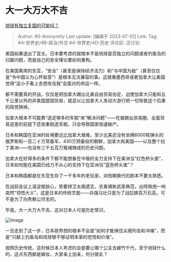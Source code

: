 # 大一大万大不吉
[琉球有独立复国的可能吗？](https://www.zhihu.com/question/38006469/answer/3003667499)

> Author: #0-Anonymity
> Last update: [编辑于 2023-07-01]
> Link:
> Tag: #4-世界史/4B-政治/外交  #4-世界史/4D-历史 
> 评论区:
> 泛讨论:

美国如果退出了亚太，日本要考虑的就根本不是琉球是否独立的问题或者钓鱼岛的归属问题，而是自己的安全理论要如何重构。

在美国离席的东亚，“安全”（甚至是保持经济活力）和“与中国为敌”（甚至仅仅是“令中国认为心怀敌意”）是根本无法兼容的事。这就像墨西哥或者加拿大让美国觉得“这小子看上去想攻击我”会面对的命运一样。

都不需要真的开战，仅仅是把加拿大踢出北美自由贸易协定，迫使加拿大只能和五千公里以外的非美国盟国贸易，就足以让加拿大人发动大游行把一切导致这个后果的政党换掉。

加拿大根本不可能靠“造足够多的军舰”来“解决问题”——在被踢出贸易圈、全面贸易逆差的前提下还收重税造军舰，只会导致国家倍速破产。

日本和韩国在亚洲的处境要远比加拿大艰难，至少北美还没有坐拥6000核弹头的俄罗斯和一百二十万常备军、430万预备役的朝鲜，加拿大和美国——以及整个拉丁美洲——也没有三千五百万冤魂铸成的历史问题。

加拿大在好得多的条件下都不能想象在中俄的全力支持下在美洲当“红色桥头堡”，日本如何能在美国已经力不从心的支持下在亚洲当“蓝色桥头堡”？

日本和韩国都是在东亚生存了一千多年的老玩家，对改朝换代的剧本不要太熟悉。

在战前会议上请淀姬放心，势要捍卫太阁遗志，忠勇堪称武家典范，出阵铁炮一响突然“领悟大义”，这是日本的传统艺能——兵强马壮只是为了战后换百万石高，可不是为了向秀赖公尽忠的。

毕竟，大一大万大不吉，这对日本人可是历史常识。

![Image](https://pica.zhimg.com/50/v2-fc9581b1f887147071d3cb54e8ba912e_720w.jpg?source=1940ef5c)

一旦走到了这一步，日本政界想的根本不会是“如何才能保住尖阁列岛和冲绳”，而是“只献上钓鱼岛和琉球够不够证明本家的觉悟和价值”。

按照历史传统，这时候日本人考虑的会是要让哪个公主去嫁竹千代，至于琉球什么的，这点东西都是嫁妆，大家亲上加亲，何分彼此？